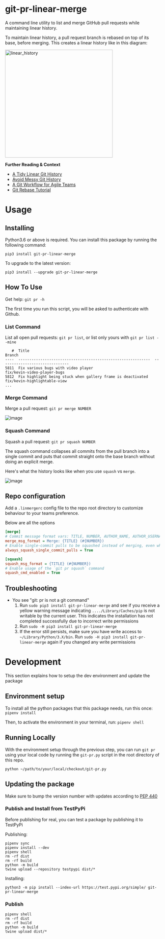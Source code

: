 # git-pr-linear-merge

A command line utility to list and merge GitHub pull requests while maintaining linear history.

To maintain linear history, a pull request branch is rebased on top of its base, before merging. This creates a linear history like in this diagram:

<img width="350" alt="linear_history" src="https://user-images.githubusercontent.com/464795/115330193-947c3600-a161-11eb-9e2b-888fa04f7e34.png">

**Further Reading & Context**
- [A Tidy Linear Git History](https://www.bitsnbites.eu/a-tidy-linear-git-history/)
- [Avoid Messy Git History](https://dev.to/bladesensei/avoid-messy-git-history-3g26)
- [A Git Workflow for Agile Teams](http://reinh.com/blog/2009/03/02/a-git-workflow-for-agile-teams.html)
- [Git Rebase Tutorial](https://www.atlassian.com/git/tutorials/rewriting-history/git-rebase)

# Usage

## Installing

Python3.6 or above is required. You can install this package by running the following command:
```
pip3 install git-pr-linear-merge
```

To upgrade to the latest version:
```
pip3 install --upgrade git-pr-linear-merge
```

## How To Use

Get help: `git pr -h`

The first time you run this script, you will be asked to authenticate with Github.

### List Command

List all open pull requests: `git pr list`, or list only yours with `git pr list --mine`
```
   #  Title                                                         Branch
----  ------------------------------------------------------------  -------------------------------
5811  Fix various bugs with video player                            fix/kevin-video-player-bugs
5812  Fix highlight being stuck when gallery frame is deactivated   fix/kevin-highlightable-view
...
```

### Merge Command

Merge a pull request: `git pr merge NUMBER`

![image](https://user-images.githubusercontent.com/464795/130376573-d7d6ea25-3b34-4b15-84df-1ca30cd94f89.png)

### Squash Command

Squash a pull request: `git pr squash NUMBER`

The squash command collapses all commits from the pull branch into a single commit and puts that commit straight onto the base branch without doing an explicit merge.

Here's what the history looks like when you use `squash` vs `merge`.

![image](https://user-images.githubusercontent.com/464795/130379156-1b6f19fd-075b-4899-92e9-29df49b0fb73.png)


## Repo configuration

Add a `.linmergerc` config file to the repo root directory to customize behaviour to your teams preference.

Below are all the options
```ini
[merge]
# Commit message format vars: TITLE, NUMBER, AUTHOR_NAME, AUTHOR_USERNAME
merge_msg_format = Merge: {TITLE} (#{NUMBER})
# Enable single-commit pulls to be squashed instead of merging, even when explicitly using the merge command
always_squash_single_commit_pulls = True

[squash]
squash_msg_format = {TITLE} (#{NUMBER})
# Enable usage of the `git pr squash` command
squash_cmd_enabled = True
```

## Troubleshooting

- You see "git: pr is not a git command"
  1. Run `sudo pip3 install git-pr-linear-merge` and see if you receive a yellow warning message indicating `..../Library/Caches/pip` is not writable by the current user. This indicates the installation has not completed successfully due to incorrect write permissions
  1. Run `sudo -H pip3 install git-pr-linear-merge`
  1. If the error still persists, make sure you have write access to `~/Library/Python/3.X/bin`. Run `sudo -H pip3 install git-pr-linear-merge` again if you changed any write permissions

# Development

This section explains how to setup the dev environment and update the package

## Environment setup

To install all the python packages that this package needs, run this once: `pipenv install`

Then, to activate the environment in your terminal, run: `pipenv shell`

## Running Locally

With the environment setup through the previous step, you can run `git pr` using your local code by running the `git-pr.py` script in the root directory of this repo.
```
python ~/path/to/your/local/checkout/git-pr.py
```

## Updating the package

Make sure to bump the version number with updates according to [PEP 440](https://www.python.org/dev/peps/pep-0440/)

### Publish and Install from TestPyPi

Before publishing for real, you can test a package by publishing it to TestPyPi

Publishing:
```
pipenv sync
pipenv install --dev
pipenv shell
rm -rf dist
rm -rf build
python -m build
twine upload --repository testpypi dist/*
```

Installing:
```
python3 -m pip install --index-url https://test.pypi.org/simple/ git-pr-linear-merge
```

### Publish

```
pipenv shell
rm -rf dist
rm -rf build
python -m build
twine upload dist/*
```

